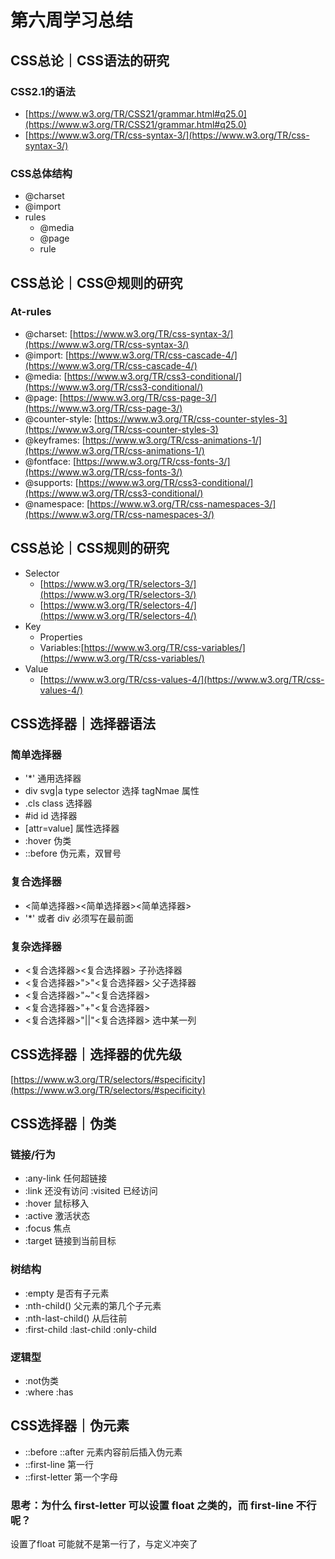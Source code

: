 # 第六周学习总结

## CSS总论｜CSS语法的研究

### CSS2.1的语法

* [https://www.w3.org/TR/CSS21/grammar.html#q25.0](https://www.w3.org/TR/CSS21/grammar.html#q25.0)
* [https://www.w3.org/TR/css-syntax-3/](https://www.w3.org/TR/css-syntax-3/)

### CSS总体结构

* @charset
* @import
* rules
	* @media
	* @page
	* rule

## CSS总论｜CSS@规则的研究

### At-rules

* @charset: [https://www.w3.org/TR/css-syntax-3/](https://www.w3.org/TR/css-syntax-3/)
* @import: [https://www.w3.org/TR/css-cascade-4/](https://www.w3.org/TR/css-cascade-4/)
* @media: [https://www.w3.org/TR/css3-conditional/](https://www.w3.org/TR/css3-conditional/)
* @page: [https://www.w3.org/TR/css-page-3/](https://www.w3.org/TR/css-page-3/)
* @counter-style: [https://www.w3.org/TR/css-counter-styles-3](https://www.w3.org/TR/css-counter-styles-3)
* @keyframes: [https://www.w3.org/TR/css-animations-1/](https://www.w3.org/TR/css-animations-1/)
* @fontface: [https://www.w3.org/TR/css-fonts-3/](https://www.w3.org/TR/css-fonts-3/)
* @supports: [https://www.w3.org/TR/css3-conditional/](https://www.w3.org/TR/css3-conditional/)
* @namespace: [https://www.w3.org/TR/css-namespaces-3/](https://www.w3.org/TR/css-namespaces-3/)

## CSS总论｜CSS规则的研究

* Selector
  * [https://www.w3.org/TR/selectors-3/](https://www.w3.org/TR/selectors-3/)
  * [https://www.w3.org/TR/selectors-4/](https://www.w3.org/TR/selectors-4/)
* Key
  * Properties
  * Variables:[https://www.w3.org/TR/css-variables/](https://www.w3.org/TR/css-variables/)
* Value
  * [https://www.w3.org/TR/css-values-4/](https://www.w3.org/TR/css-values-4/)
  


## CSS选择器｜选择器语法

### 简单选择器

* '*'  通用选择器
* div svg|a  type selector 选择 tagNmae 属性
* .cls class 选择器
* #id  id 选择器
* [attr=value]  属性选择器
* :hover  伪类
* ::before 伪元素，双冒号

### 复合选择器

* <简单选择器><简单选择器><简单选择器>
* '*' 或者 div 必须写在最前面

### 复杂选择器

* <复合选择器><复合选择器> 子孙选择器
* <复合选择器>">"<复合选择器> 父子选择器
* <复合选择器>"~"<复合选择器>
* <复合选择器>"+"<复合选择器>
* <复合选择器>"||"<复合选择器> 选中某一列

## CSS选择器｜选择器的优先级

[https://www.w3.org/TR/selectors/#specificity](https://www.w3.org/TR/selectors/#specificity)

## CSS选择器｜伪类

### 链接/行为

* :any-link  任何超链接
* :link 还没有访问 :visited 已经访问
* :hover  鼠标移入
* :active  激活状态
* :focus  焦点
* :target  链接到当前目标

### 树结构

* :empty  是否有子元素
* :nth-child()  父元素的第几个子元素
* :nth-last-child()  从后往前
* :first-child :last-child :only-child

### 逻辑型

* :not伪类
* :where :has

## CSS选择器｜伪元素

* ::before ::after 元素内容前后插入伪元素
* ::first-line 第一行
* ::first-letter 第一个字母


### 思考：为什么 first-letter 可以设置 float 之类的，而 first-line 不行呢？

设置了float 可能就不是第一行了，与定义冲突了
	

